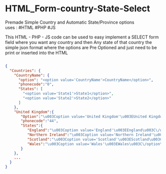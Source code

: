 # HTML_Form-country-State-Select
Premade Simple Country and Automatic State/Province options  
uses :
#HTML
#PHP
#JS

This HTML - PHP - JS code can be used to easy implement a SELECT form field where you want any country and then Any state of that country 
the simple json format where the options are Pre Optioned and just need to be print or inserted into the HTML
```json

{
  "Countries": {
    "CountryName": {
      "option": "<option value='CountryName'>CountryName</option>",
      "phonecode":"0",
      "States": [
        "<option value='State1'>State1</option>",
        "<option value='State2'>State2</option>"
      ]
    },
    "United Kingdom":{
       "Option":"\u003Coption value='United Kingdom'\u003EUnited Kingdom\u003C\/option\u003E",
       "phonecode":"44",
       "States":{
          "England":"\u003Coption value='England'\u003EEngland\u003C\/option\u003E",
          "Northern Ireland":"\u003Coption value='Northern Ireland'\u003ENorthern Ireland\u003C\/option\u003E",
          "Scotland":"\u003Coption value='Scotland'\u003EScotland\u003C\/option\u003E",
          "Wales":"\u003Coption value='Wales'\u003EWales\u003C\/option\u003E"
       }
    },
    ...
  }
}

```

